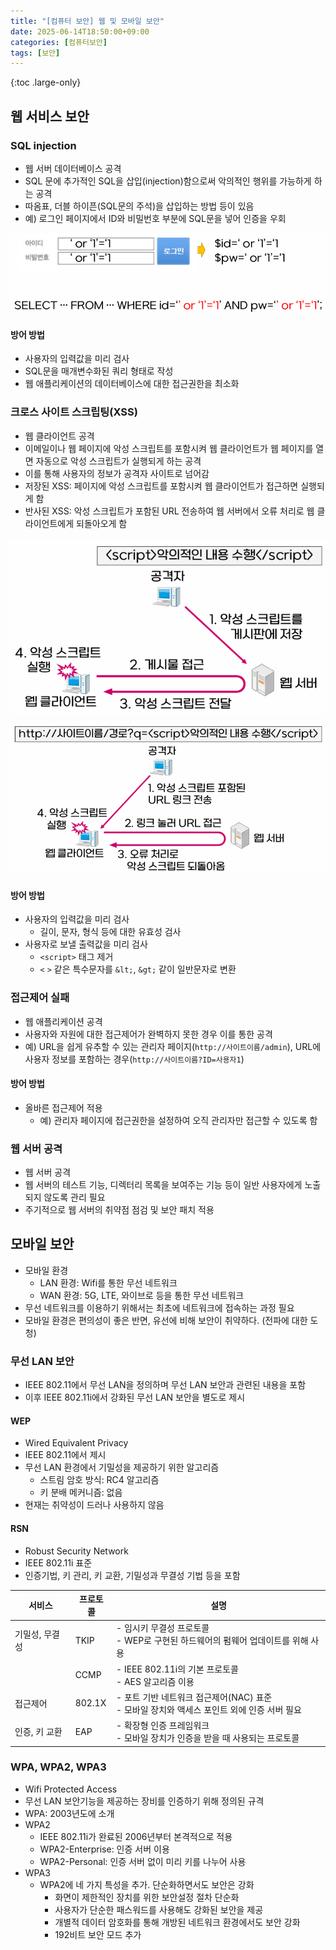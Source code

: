 ```yaml
---
title: "[컴퓨터 보안] 웹 및 모바일 보안"
date: 2025-06-14T18:50:00+09:00
categories: [컴퓨터보안]
tags: [보안]
---
```


{:toc .large-only}

## 웹 서비스 보안

### SQL injection

- 웹 서버 데이터베이스 공격
- SQL 문에 추가적인 SQL을 삽입(injection)함으로써 악의적인 행위를 가능하게 하는 공격
- 따옴표, 더블 하이픈(SQL문의 주석)을 삽입하는 방법 등이 있음
- 예) 로그인 페이지에서 ID와 비밀번호 부분에 SQL문을 넣어 인증을 우회

<img src="../../assets/img/blog/computer_security/2025-06-14-computer-security_web&mobile_01.png" />

#### 방어 방법

- 사용자의 입력값을 미리 검사
- SQL문을 매개변수화된 쿼리 형태로 작성
- 웹 애플리케이션의 데이터베이스에 대한 접근권한을 최소화

### 크로스 사이트 스크립팅(XSS)

- 웹 클라이언트 공격
- 이메일이나 웹 페이지에 악성 스크립트를 포함시켜 웹 클라이언트가 웹 페이지를 열면 자동으로 악성 스크립트가 실행되게 하는 공격
- 이를 통해 사용자의 정보가 공격자 사이트로 넘어감
- 저장된 XSS: 페이지에 악성 스크립트를 포함시켜 웹 클라이언트가 접근하면 실행되게 함
- 반사된 XSS: 악성 스크립트가 포함된 URL 전송하여 웹 서버에서 오류 처리로 웹 클라이언트에게 되돌아오게 함

<img src="../../assets/img/blog/computer_security/2025-06-14-computer-security_web&mobile_02.png" style="margin-top:5px;"/>
<img src="../../assets/img/blog/computer_security/2025-06-14-computer-security_web&mobile_03.png" style="margin-top:10px;"/>

#### 방어 방법

- 사용자의 입력값을 미리 검사
  - 길이, 문자, 형식 등에 대한 유효성 검사
- 사용자로 보낼 출력값을 미리 검사
  - `<script>` 태그 제거
  - `<` `>` 같은 특수문자를 `&lt;`, `&gt;` 같이 일반문자로 변환

### 접근제어 실패

- 웹 애플리케이션 공격
- 사용자와 자원에 대한 접근제어가 완벽하지 못한 경우 이를 통한 공격
- 예) URL을 쉽게 유추할 수 있는 관리자 페이지(`http://사이트이름/admin`), URL에 사용자 정보를 포함하는 경우(`http://사이트이름?ID=사용자1`)

#### 방어 방법

- 올바른 접근제어 적용
  - 예) 관리자 페이지에 접근권한을 설정하여 오직 관리자만 접근할 수 있도록 함

### 웹 서버 공격

- 웹 서버 공격
- 웹 서버의 테스트 기능, 디렉터리 목록을 보여주는 기능 등이 일반 사용자에게 노출되지 않도록 관리 필요
- 주기적으로 웹 서버의 취약점 점검 및 보안 패치 적용

## 모바일 보안

- 모바일 환경
  - LAN 환경: Wifi를 통한 무선 네트워크
  - WAN 환경: 5G, LTE, 와이브로 등을 통한 무선 네트워크
- 무선 네트워크를 이용하기 위해서는 최초에 네트워크에 접속하는 과정 필요
- 모바일 환경은 편의성이 좋은 반면, 유선에 비해 보안이 취약하다. (전파에 대한 도청)

### 무선 LAN 보안

- IEEE 802.11에서 무선 LAN을 정의하며 무선 LAN 보안과 관련된 내용을 포함
- 이후 IEEE 802.11i에서 강화된 무선 LAN 보안을 별도로 제시

#### WEP

- Wired Equivalent Privacy
- IEEE 802.11에서 제시
- 무선 LAN 환경에서 기밀성을 제공하기 위한 알고리즘
  - 스트림 암호 방식: RC4 알고리즘
  - 키 분배 메커니즘: 없음
- 현재는 취약성이 드러나 사용하지 않음

#### RSN

- Robust Security Network
- IEEE 802.11i 표준
- 인증기법, 키 관리, 키 교환, 기밀성과 무결성 기법 등을 포함

| 서비스         | 프로토콜 | 설명                                                                                          |
| -------------- | -------- | --------------------------------------------------------------------------------------------- |
| 기밀성, 무결성 | TKIP     | - 임시키 무결성 프로토콜<br/>- WEP로 구현된 하드웨어의 펌웨어 업데이트를 위해 사용            |
|                | CCMP     | - IEEE 802.11i의 기본 프로토콜<br/>- AES 알고리즘 이용                                        |
| 접근제어       | 802.1X   | - 포트 기반 네트워크 접근제어(NAC) 표준<br/>- 모바일 장치와 액세스 포인트 외에 인증 서버 필요 |
| 인증, 키 교환  | EAP      | - 확장형 인증 프레임워크<br/>- 모바일 장치가 인증을 받을 때 사용되는 프로토콜                 |

### WPA, WPA2, WPA3

- Wifi Protected Access
- 무선 LAN 보안기능을 제공하는 장비를 인증하기 위해 정의된 규격
- WPA: 2003년도에 소개
- WPA2
  - IEEE 802.11i가 완료된 2006년부터 본격적으로 적용
  - WPA2-Enterprise: 인증 서버 이용
  - WPA2-Personal: 인증 서버 없이 미리 키를 나누어 사용
- WPA3
  - WPA2에 네 가지 특성을 추가. 단순화하면서도 보안은 강화
    - 화면이 제한적인 장치를 위한 보안설정 절차 단순화
    - 사용자가 단순한 패스워드를 사용해도 강화된 보안을 제공
    - 개별적 데이터 암호화를 통해 개방된 네트워크 환경에서도 보안 강화
    - 192비트 보안 모드 추가

